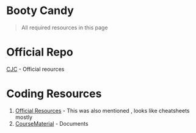 # Booty Candy 
> All required resources in this page 

# Official Repo 

[CJC](./cjc/) - Official reources 

# Coding Resources 

1. [Official Resources](https://codingheroes.io/resources/) - This was also mentioned , looks like cheatsheets mostly 
2. [CourseMaterial](./course-material-v2.2/) - Documents 